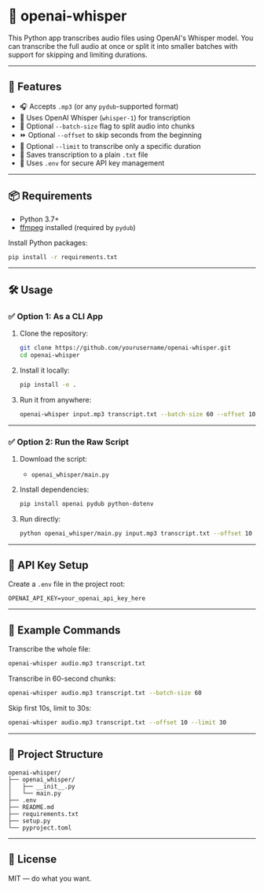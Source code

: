 # 📝 openai-whisper

This Python app transcribes audio files using OpenAI's Whisper model. You can transcribe the full audio at once or split it into smaller batches with support for skipping and limiting durations.

---

## 🚀 Features

- 🎧 Accepts `.mp3` (or any `pydub`-supported format)
- 🧠 Uses OpenAI Whisper (`whisper-1`) for transcription
- 🔀 Optional `--batch-size` flag to split audio into chunks
- ⏩ Optional `--offset` to skip seconds from the beginning
- 🎯 Optional `--limit` to transcribe only a specific duration
- 💾 Saves transcription to a plain `.txt` file
- 🔐 Uses `.env` for secure API key management

---

## 📦 Requirements

- Python 3.7+
- [ffmpeg](https://ffmpeg.org/download.html) installed (required by `pydub`)

Install Python packages:

```bash
pip install -r requirements.txt
```

---

## 🛠️ Usage

### ✅ Option 1: As a CLI App

1. Clone the repository:

   ```bash
   git clone https://github.com/yourusername/openai-whisper.git
   cd openai-whisper
   ```

2. Install it locally:

   ```bash
   pip install -e .
   ```

3. Run it from anywhere:

   ```bash
   openai-whisper input.mp3 transcript.txt --batch-size 60 --offset 10 --limit 120
   ```

---

### ✅ Option 2: Run the Raw Script

1. Download the script:

   - `openai_whisper/main.py`

2. Install dependencies:

   ```bash
   pip install openai pydub python-dotenv
   ```

3. Run directly:

   ```bash
   python openai_whisper/main.py input.mp3 transcript.txt --offset 10 --limit 60
   ```

---

## 🔐 API Key Setup

Create a `.env` file in the project root:

```
OPENAI_API_KEY=your_openai_api_key_here
```

---

## 🧪 Example Commands

Transcribe the whole file:

```bash
openai-whisper audio.mp3 transcript.txt
```

Transcribe in 60-second chunks:

```bash
openai-whisper audio.mp3 transcript.txt --batch-size 60
```

Skip first 10s, limit to 30s:

```bash
openai-whisper audio.mp3 transcript.txt --offset 10 --limit 30
```

---

## 📁 Project Structure

```
openai-whisper/
├── openai_whisper/
│   ├── __init__.py
│   └── main.py
├── .env
├── README.md
├── requirements.txt
├── setup.py
└── pyproject.toml
```

---

## 📄 License

MIT — do what you want.

